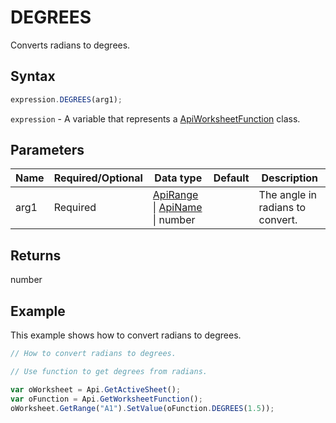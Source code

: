 # DEGREES

Converts radians to degrees.

## Syntax

```javascript
expression.DEGREES(arg1);
```

`expression` - A variable that represents a [ApiWorksheetFunction](../ApiWorksheetFunction.md) class.

## Parameters

| **Name** | **Required/Optional** | **Data type** | **Default** | **Description** |
| ------------- | ------------- | ------------- | ------------- | ------------- |
| arg1 | Required | [ApiRange](../../ApiRange/ApiRange.md) \| [ApiName](../../ApiName/ApiName.md) \| number |  | The angle in radians to convert. |

## Returns

number

## Example

This example shows how to convert radians to degrees.

```javascript editor-xlsx
// How to convert radians to degrees.

// Use function to get degrees from radians.

var oWorksheet = Api.GetActiveSheet();
var oFunction = Api.GetWorksheetFunction();
oWorksheet.GetRange("A1").SetValue(oFunction.DEGREES(1.5));
```
